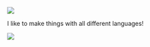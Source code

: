 <img src="https://capsule-render.vercel.app/api?type=waving&color=gradient&height=250&text=ETHAN.md&animation=scaleIn" />

I like to make things with all different languages!

<img src="https://capsule-render.vercel.app/api?type=waving&color=gradient&height=250&section=footer" />
